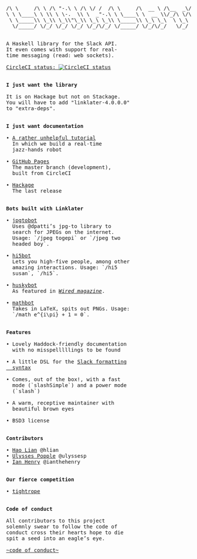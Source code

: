 <pre>

/\ \     /\ \ /\ "-.\ \ /\ \/ /  /\ \     /\  __ \ /\__  _\/\  ___\ /\  == \
\ \ \____\ \ \\ \ \-.  \\ \  _"-.\ \ \____\ \  __ \\/_/\ \/\ \  __\ \ \  __<
 \ \_____\\ \_\\ \_\\"\_\\ \_\ \_\\ \_____\\ \_\ \_\  \ \_\ \ \_____\\ \_\ \_\
  \/_____/ \/_/ \/_/ \/_/ \/_/\/_/ \/_____/ \/_/\/_/   \/_/  \/_____/ \/_/ /_/


A Haskell library for the Slack API.
It even comes with support for real-
time messaging (read: web sockets).

<a href="https://circleci.com/gh/hlian/linklater">CircleCI status: <img src="https://circleci.com/gh/hlian/linklater.svg?style=svg" alt="CircleCI status"></a>


<b>I just want the library</b>

It is on Hackage but not on Stackage.
You will have to add "linklater-4.0.0.0"
to "extra-deps".


<b>I just want documentation</b>

• <a href="https://github.com/hlian/linklater/wiki/Tutorial">A rather unhelpful tutorial</a>
  In which we build a real-time
  jazz-hands robot

• <a href="http://hlian.github.io/linklater/hackage/">GitHub Pages</a>
  The master branch (development),
  built from CircleCI
  
• <a href="https://hackage.haskell.org/package/linklater">Hackage</a>
  The last release


<b>Bots built with Linklater</b>

• <a href="https://github.com/hlian/linklater/blob/master/examples/app/JointPhotographicExpertsGroupTonga.hs">jpgtobot</a>
  Uses @dpatti’s jpg-to library to
  search for JPEGs on the internet.
  Usage: `/jpeg togepi` or `/jpeg two
  headed boy`.

• <a href="https://github.com/hlian/hi5bot/">hi5bot</a>
  Lets you high-five people, among other
  amazing interactions. Usage: `/hi5
  susan`, `/hi5`.

• <a href="https://github.com/hlian/huskybot">huskybot</a>
  As featured in <em><a href="http://www.wired.com/2015/08/slack-overrun-bots-friendly-wonderful-bots/all/1">Wired magazine</a></em>.

• <a href="https://github.com/hlian/mathbot">mathbot</a>
  Takes in LaTeX, spits out PNGs. Usage:
  `/math e^{i\pi} + 1 = 0`.


<b>Features</b>

• Lovely Haddock-friendly documentation
  with no misspelllllings to be found

• A little DSL for the <a href="https://api.slack.com/docs/formatting">Slack formatting
  syntax</a>

• Comes, out of the box!, with a fast
  mode (`slashSimple`) and a power mode
  (`slash`)

• A warm, receptive maintainer with
  beautiful brown eyes

• BSD3 license


<b>Contributors</b>

• <a href="https://hao.codes">Hao Lian</a> @hlian
• <a href="http://upopple.com/">Ulysses Popple</a> @ulyssesp
• <a href="https://ianthehenry.com/">Ian Henry</a> @ianthehenry


<b>Our fierce competition</b>

• <a href="https://github.com/ianthehenry/tightrope">tightrope</a>


<b>Code of conduct</b>

All contributors to this project
solemnly swear to follow the code of
conduct cross their hearts hope to die
spit a seed into an eagle’s eye.

<a href="http://contributor-covenant.org/version/1/2/0/">~code of conduct~</a>

</pre>
